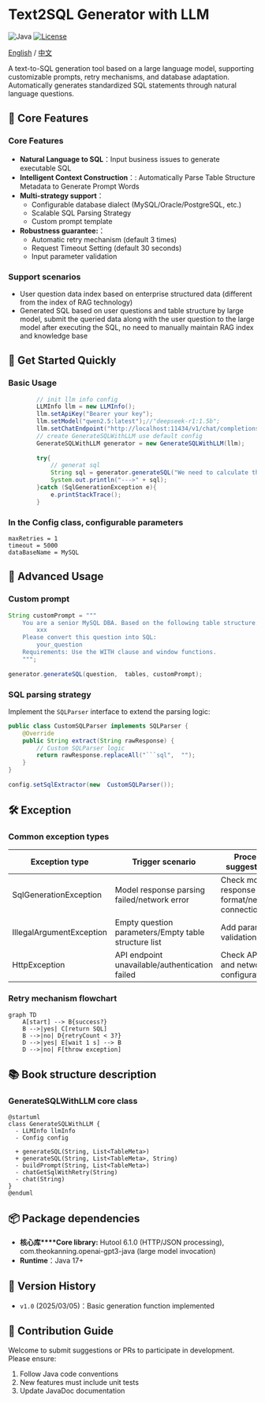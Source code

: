 # Text2SQL Generator with LLM

![Java](https://img.shields.io/badge/Java-17%2B-blue) [![License](https://img.shields.io/badge/License-Apache%202.0-green)](https://opensource.org/licenses/Apache-2.0)

[English](https://github.com/kangZan/GenerateSQLWithLLM/blob/main/README_EN.md)
/
[中文](https://github.com/kangZan/GenerateSQLWithLLM/blob/main/README.md)

A text-to-SQL generation tool based on a large language model, supporting customizable prompts, retry mechanisms, and database adaptation. Automatically generates standardized SQL statements through natural language questions.

## 🌟 Core Features

### Core Features

- **Natural Language to SQL**：Input business issues to generate executable SQL
- **Intelligent Context Construction**：: Automatically Parse Table Structure Metadata to Generate Prompt Words
- **Multi-strategy support**：
  - Configurable database dialect (MySQL/Oracle/PostgreSQL, etc.)
  - Scalable SQL Parsing Strategy
  - Custom prompt template
- **Robustness guarantee:**：
  - Automatic retry mechanism (default 3 times)
  - Request Timeout Setting (default 30 seconds)
  - Input parameter validation

### Support scenarios

- User question data index based on enterprise structured data (different from the index of RAG technology)
- Generated SQL based on user questions and table structure by large model, submit the queried data along with the user question to the large model after executing the SQL, no need to manually maintain RAG index and knowledge base

## 🚀 Get Started Quickly

### Basic Usage

```java
		// init llm info config
  		LLMInfo llm = new LLMInfo();
        llm.setApiKey("Bearer your key");
        llm.setModel("qwen2.5:latest");//"deepseek-r1:1.5b";
        llm.setChatEndpoint("http://localhost:11434/v1/chat/completions");
		// create GenerateSQLWithLLM use default config
		GenerateSQLWithLLM generator = new GenerateSQLWithLLM(llm);
    
        try{
			// generat sql 
            String sql = generator.generateSQL("We need to calculate this month's login count.", testGetListTableMeta());
            System.out.println("--->" + sql);
        }catch (SqlGenerationException e){
            e.printStackTrace();
        }


```

### In the Config class, configurable parameters

```properties 
maxRetries = 1         
timeout = 5000         
dataBaseName = MySQL    
```

## 🔧 Advanced Usage

### Custom prompt

```java
String customPrompt = """
    You are a senior MySQL DBA. Based on the following table structure:
		xxx
	Please convert this question into SQL:
		your_question
	Requirements: Use the WITH clause and window functions.
    """;
 
generator.generateSQL(question,  tables, customPrompt);
```

### SQL parsing strategy

Implement the `SQLParser` interface to extend the parsing logic:

```java
public class CustomSQLParser implements SQLParser {
    @Override 
    public String extract(String rawResponse) {
        // Custom SQLParser logic
        return rawResponse.replaceAll("```sql",  "");
    }
}
 
config.setSqlExtractor(new  CustomSQLParser());
```

## 🛠 Exception 

### Common exception types

| Exception type           | Trigger scenario                                     | Process suggestions                            |
| ------------------------ | ---------------------------------------------------- | ---------------------------------------------- |
| SqlGenerationException   | Model response parsing failed/network error          | Check model response format/network connection |
| IllegalArgumentException | Empty question parameters/Empty table structure list | Add parameter validation                       |
| HttpException            | API endpoint unavailable/authentication failed       | Check API key and network configuration        |

### Retry mechanism flowchart

```mermaid
graph TD 
    A[start] --> B{success?}
    B -->|yes| C[return SQL]
    B -->|no| D{retryCount < 3?}
    D -->|yes| E[wait 1 s] --> B 
    D -->|no| F[throw exception]
```

## 📚 Book structure description

### GenerateSQLWithLLM core class

```plantuml
@startuml
class GenerateSQLWithLLM {
  - LLMInfo llmInfo 
  - Config config 
  
  + generateSQL(String, List<TableMeta>)
  + generateSQL(String, List<TableMeta>, String)
  - buildPrompt(String, List<TableMeta>)
  - chatGetSqlWithRetry(String)
  - chat(String)
}
@enduml
```

## 📦 Package dependencies

- **核心库****Core library:** Hutool 6.1.0 (HTTP/JSON processing), com.theokanning.openai-gpt3-java (large model invocation)
- **Runtime**：Java 17+

## 📜 Version History

- `v1.0` (2025/03/05)：Basic generation function implemented

## 🤝 Contribution Guide

Welcome to submit suggestions or PRs to participate in development. Please ensure:

1. Follow Java code conventions
2. New features must include unit tests
3. Update JavaDoc documentation



